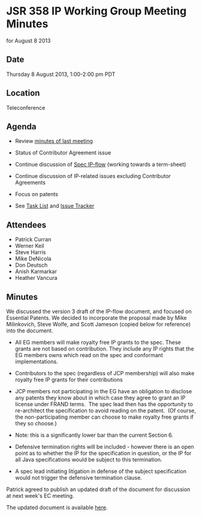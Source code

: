 # JSR 358 IP Working Group Meeting Minutes  
for August 8 2013

## Date

Thursday 8 August 2013, 1:00-2:00 pm PDT

## Location

Teleconference

## Agenda

*   Review [minutes of last meeting](https://java.net/downloads/jsr358/Meeting%20Materials/JSR-358-IPWG-Minutes-July-18-2013.md)
*   Status of Contributor Agreement issue
*   Continue discussion of [Spec IP-flow](https://java.net/projects/jsr358/downloads/download/Meeting%20Materials/IP-flow-v3.pdf) (working towards a term-sheet)
*   Continue discussion of IP-related issues excluding Contributor Agreements

*   Focus on patents
*   See [Task List](https://java.net/downloads/jsr358/Working%20Documents/JSR358-TaskList.md) and [Issue Tracker](http://java.net/jira/secure/IssueNavigator.jspa?mode=hide&requestId=11399)

## Attendees

*   Patrick Curran
*   Werner Keil
*   Steve Harris
*   Mike DeNicola
*   Don Deutsch
*   Anish Karmarkar
*   Heather Vancura

## Minutes

We discussed the version 3 draft of the IP-flow document, and focused on Essential Patents. We decided to incorporate the proposal made by Mike Milinkovich, Steve Wolfe, and Scott Jameson (copied below for reference) into the document.

*   All EG members will make royalty free IP grants to the spec. These grants are not based on contribution. They include any IP rights that the EG members owns which read on the spec and conformant implementations.
*   Contributors to the spec (regardless of JCP membership) will also make royalty free IP grants for their contributions 
*   JCP members not participating in the EG have an obligation to disclose any patents they know about in which case they agree to grant an IP license under FRAND terms.  The spec lead then has the opportunity to re-architect the specification to avoid reading on the patent.  (Of course, the non-participating member can choose to make royalty free grants if they so choose.) 

*   Note: this is a significantly lower bar than the current Section 6.

*   Defensive termination rights will be included - however there is an open point as to whether the IP for the specification in question, or the IP for all Java specifications would be subject to this termination. 
*   A spec lead initiating litigation in defense of the subject specification would not trigger the defensive termination clause.

Patrick agreed to publish an updated draft of the document for discussion at next week's EC meeting.

The updated document is available [here](https://java.net/projects/jsr358/downloads/download/Meeting%20Materials/IP-flow-v4.pdf).